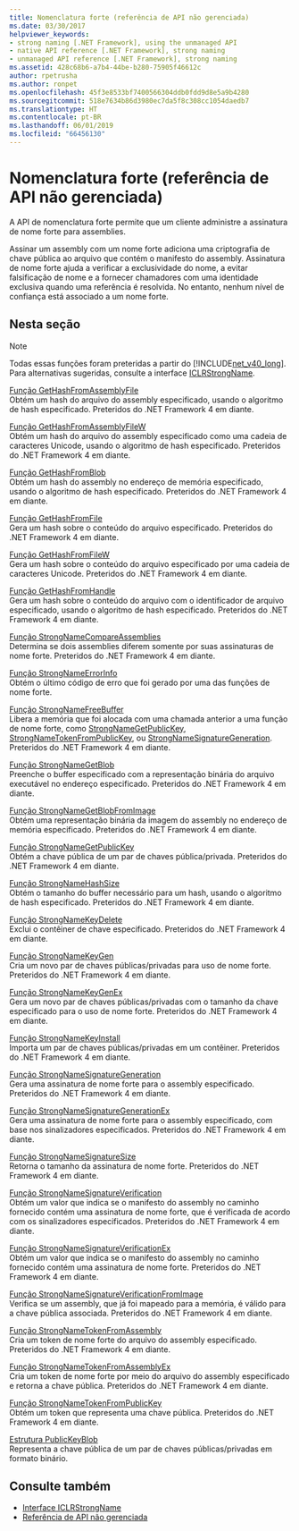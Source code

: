 ```yaml
---
title: Nomenclatura forte (referência de API não gerenciada)
ms.date: 03/30/2017
helpviewer_keywords:
- strong naming [.NET Framework], using the unmanaged API
- native API reference [.NET Framework], strong naming
- unmanaged API reference [.NET Framework], strong naming
ms.assetid: 428c68b6-a7b4-44be-b280-75905f46612c
author: rpetrusha
ms.author: ronpet
ms.openlocfilehash: 45f3e8533bf7400566304ddb0fdd9d8e5a9b4280
ms.sourcegitcommit: 518e7634b86d3980ec7da5f8c308cc1054daedb7
ms.translationtype: HT
ms.contentlocale: pt-BR
ms.lasthandoff: 06/01/2019
ms.locfileid: "66456130"
---
```

# <a name="strong-naming-unmanaged-api-reference"></a>Nomenclatura forte (referência de API não gerenciada)
A API de nomenclatura forte permite que um cliente administre a assinatura de nome forte para assemblies.  
  
 Assinar um assembly com um nome forte adiciona uma criptografia de chave pública ao arquivo que contém o manifesto do assembly. Assinatura de nome forte ajuda a verificar a exclusividade do nome, a evitar falsificação de nome e a fornecer chamadores com uma identidade exclusiva quando uma referência é resolvida. No entanto, nenhum nível de confiança está associado a um nome forte.  
  
## <a name="in-this-section"></a>Nesta seção  
  
> [!NOTE]
>  Todas essas funções foram preteridas a partir do [!INCLUDE[net_v40_long](../../../../includes/net-v40-long-md.md)]. Para alternativas sugeridas, consulte a interface [ICLRStrongName](../../../../docs/framework/unmanaged-api/hosting/iclrstrongname-interface.md).  
  
 [Função GetHashFromAssemblyFile](../../../../docs/framework/unmanaged-api/strong-naming/gethashfromassemblyfile-function.md)  
 Obtém um hash do arquivo do assembly especificado, usando o algoritmo de hash especificado. Preteridos do .NET Framework 4 em diante.  
  
 [Função GetHashFromAssemblyFileW](../../../../docs/framework/unmanaged-api/strong-naming/gethashfromassemblyfilew-function.md)  
 Obtém um hash do arquivo do assembly especificado como uma cadeia de caracteres Unicode, usando o algoritmo de hash especificado. Preteridos do .NET Framework 4 em diante.  
  
 [Função GetHashFromBlob](../../../../docs/framework/unmanaged-api/strong-naming/gethashfromblob-function.md)  
 Obtém um hash do assembly no endereço de memória especificado, usando o algoritmo de hash especificado. Preteridos do .NET Framework 4 em diante.  
  
 [Função GetHashFromFile](../../../../docs/framework/unmanaged-api/strong-naming/gethashfromfile-function.md)  
 Gera um hash sobre o conteúdo do arquivo especificado.  Preteridos do .NET Framework 4 em diante.  
  
 [Função GetHashFromFileW](../../../../docs/framework/unmanaged-api/strong-naming/gethashfromfilew-function.md)  
 Gera um hash sobre o conteúdo do arquivo especificado por uma cadeia de caracteres Unicode. Preteridos do .NET Framework 4 em diante.  
  
 [Função GetHashFromHandle](../../../../docs/framework/unmanaged-api/strong-naming/gethashfromhandle-function.md)  
 Gera um hash sobre o conteúdo do arquivo com o identificador de arquivo especificado, usando o algoritmo de hash especificado.  Preteridos do .NET Framework 4 em diante.  
  
 [Função StrongNameCompareAssemblies](../../../../docs/framework/unmanaged-api/strong-naming/strongnamecompareassemblies-function.md)  
 Determina se dois assemblies diferem somente por suas assinaturas de nome forte. Preteridos do .NET Framework 4 em diante.  
  
 [Função StrongNameErrorInfo](../../../../docs/framework/unmanaged-api/strong-naming/strongnameerrorinfo-function.md)  
 Obtém o último código de erro que foi gerado por uma das funções de nome forte.  
  
 [Função StrongNameFreeBuffer](../../../../docs/framework/unmanaged-api/strong-naming/strongnamefreebuffer-function.md)  
 Libera a memória que foi alocada com uma chamada anterior a uma função de nome forte, como [StrongNameGetPublicKey](../../../../docs/framework/unmanaged-api/strong-naming/strongnamegetpublickey-function.md), [StrongNameTokenFromPublicKey](../../../../docs/framework/unmanaged-api/strong-naming/strongnametokenfrompublickey-function.md), ou [StrongNameSignatureGeneration](../../../../docs/framework/unmanaged-api/strong-naming/strongnamesignaturegeneration-function.md).   Preteridos do .NET Framework 4 em diante.  
  
 [Função StrongNameGetBlob](../../../../docs/framework/unmanaged-api/strong-naming/strongnamegetblob-function.md)  
 Preenche o buffer especificado com a representação binária do arquivo executável no endereço especificado. Preteridos do .NET Framework 4 em diante.  
  
 [Função StrongNameGetBlobFromImage](../../../../docs/framework/unmanaged-api/strong-naming/strongnamegetblobfromimage-function.md)  
 Obtém uma representação binária da imagem do assembly no endereço de memória especificado. Preteridos do .NET Framework 4 em diante.  
  
 [Função StrongNameGetPublicKey](../../../../docs/framework/unmanaged-api/strong-naming/strongnamegetpublickey-function.md)  
 Obtém a chave pública de um par de chaves pública/privada. Preteridos do .NET Framework 4 em diante.  
  
 [Função StrongNameHashSize](../../../../docs/framework/unmanaged-api/strong-naming/strongnamehashsize-function.md)  
 Obtém o tamanho do buffer necessário para um hash, usando o algoritmo de hash especificado.  Preteridos do .NET Framework 4 em diante.  
  
 [Função StrongNameKeyDelete](../../../../docs/framework/unmanaged-api/strong-naming/strongnamekeydelete-function.md)  
 Exclui o contêiner de chave especificado. Preteridos do .NET Framework 4 em diante.  
  
 [Função StrongNameKeyGen](../../../../docs/framework/unmanaged-api/strong-naming/strongnamekeygen-function.md)  
 Cria um novo par de chaves públicas/privadas para uso de nome forte.  Preteridos do .NET Framework 4 em diante.  
  
 [Função StrongNameKeyGenEx](../../../../docs/framework/unmanaged-api/strong-naming/strongnamekeygenex-function.md)  
 Gera um novo par de chaves públicas/privadas com o tamanho da chave especificado para o uso de nome forte. Preteridos do .NET Framework 4 em diante.  
  
 [Função StrongNameKeyInstall](../../../../docs/framework/unmanaged-api/strong-naming/strongnamekeyinstall-function.md)  
 Importa um par de chaves públicas/privadas em um contêiner.  Preteridos do .NET Framework 4 em diante.  
  
 [Função StrongNameSignatureGeneration](../../../../docs/framework/unmanaged-api/strong-naming/strongnamesignaturegeneration-function.md)  
 Gera uma assinatura de nome forte para o assembly especificado.   Preteridos do .NET Framework 4 em diante.  
  
 [Função StrongNameSignatureGenerationEx](../../../../docs/framework/unmanaged-api/strong-naming/strongnamesignaturegenerationex-function.md)  
 Gera uma assinatura de nome forte para o assembly especificado, com base nos sinalizadores especificados.    Preteridos do .NET Framework 4 em diante.  
  
 [Função StrongNameSignatureSize](../../../../docs/framework/unmanaged-api/strong-naming/strongnamesignaturesize-function.md)  
 Retorna o tamanho da assinatura de nome forte. Preteridos do .NET Framework 4 em diante.  
  
 [Função StrongNameSignatureVerification](../../../../docs/framework/unmanaged-api/strong-naming/strongnamesignatureverification-function.md)  
 Obtém um valor que indica se o manifesto do assembly no caminho fornecido contém uma assinatura de nome forte, que é verificada de acordo com os sinalizadores especificados. Preteridos do .NET Framework 4 em diante.  
  
 [Função StrongNameSignatureVerificationEx](../../../../docs/framework/unmanaged-api/strong-naming/strongnamesignatureverificationex-function.md)  
 Obtém um valor que indica se o manifesto do assembly no caminho fornecido contém uma assinatura de nome forte.  Preteridos do .NET Framework 4 em diante.  
  
 [Função StrongNameSignatureVerificationFromImage](../../../../docs/framework/unmanaged-api/strong-naming/strongnamesignatureverificationfromimage-function.md)  
 Verifica se um assembly, que já foi mapeado para a memória, é válido para a chave pública associada. Preteridos do .NET Framework 4 em diante.  
  
 [Função StrongNameTokenFromAssembly](../../../../docs/framework/unmanaged-api/strong-naming/strongnametokenfromassembly-function.md)  
 Cria um token de nome forte do arquivo do assembly especificado.  Preteridos do .NET Framework 4 em diante.  
  
 [Função StrongNameTokenFromAssemblyEx](../../../../docs/framework/unmanaged-api/strong-naming/strongnametokenfromassemblyex-function.md)  
 Cria um token de nome forte por meio do arquivo do assembly especificado e retorna a chave pública. Preteridos do .NET Framework 4 em diante.  
  
 [Função StrongNameTokenFromPublicKey](../../../../docs/framework/unmanaged-api/strong-naming/strongnametokenfrompublickey-function.md)  
 Obtém um token que representa uma chave pública. Preteridos do .NET Framework 4 em diante.  
  
 [Estrutura PublicKeyBlob](../../../../docs/framework/unmanaged-api/strong-naming/publickeyblob-structure.md)  
 Representa a chave pública de um par de chaves públicas/privadas em formato binário.  
  
## <a name="see-also"></a>Consulte também

- [Interface ICLRStrongName](../../../../docs/framework/unmanaged-api/hosting/iclrstrongname-interface.md)
- [Referência de API não gerenciada](../../../../docs/framework/unmanaged-api/index.md)
